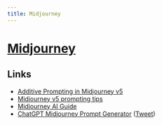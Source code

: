 ```yaml
---
title: Midjourney
---
```


# [Midjourney](https://www.midjourney.com/home/)

## Links

- [Additive Prompting in Midjourney v5](https://twitter.com/nickfloats/status/1645522764084772875)
- [Midjourney v5 prompting tips](https://twitter.com/nickfloats/status/1645639748575428611)
- [Midjourney AI Guide](https://enchanting-trader-463.notion.site/Midjourney-AI-Guide-41eca43809dd4d8fa676e648436fc29c)
- [ChatGPT Midjourney Prompt Generator](https://gist.github.com/ubuwaits/395e8626697bc56ae2d0a6c74a3de89f) ([Tweet](https://twitter.com/ubuwaits/status/1650177607504101377))
